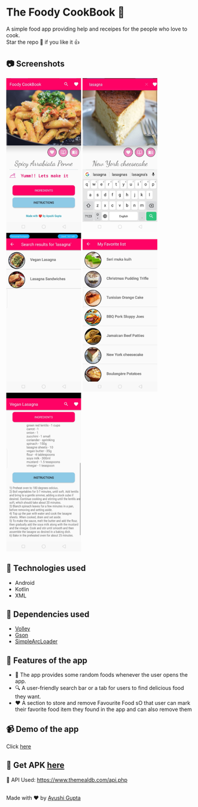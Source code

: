 # The Foody CookBook :spaghetti:
A simple food app providing help and receipes for the people who love to cook.
<br/>Star the repo :star2: if you like it :+1:

## :camera: Screenshots
<p float="left">
  <img src="https://github.com/ayushi790/foody-cookBook/blob/main/Screenshots/1.jpeg?raw=true" width="200" />
  <img src="https://github.com/ayushi790/foody-cookBook/blob/main/Screenshots/2.jpeg?raw=true" width="200" /> 
  <img src="https://github.com/ayushi790/foody-cookBook/blob/main/Screenshots/3.jpeg?raw=true" width="200" />
   <img src="https://github.com/ayushi790/foody-cookBook/blob/main/Screenshots/4.jpeg?raw=true" width="200" />
  <img src="https://github.com/ayushi790/foody-cookBook/blob/main/Screenshots/5.jpeg?raw=true" width="200" /> 
</p>

## :hammer: Technologies used

- Android
- Kotlin
- XML

## :game_die: Dependencies used
- [Volley](https://github.com/google/volley)
- [Gson](https://github.com/google/gson)
- [SimpleArcLoader](https://github.com/generic-leo/SimpleArcLoader)

## :dart: Features of the app
- :ramen: The app provides some random foods whenever the user opens the app.
- :mag: A user-friendly search bar or a tab for users to find delicious food they want.
- :heart: A section to store and remove Favourite Food sO that user can mark their favorite food item they found in the app and can also remove them

## :video_camera: Demo of the app
Click [here](https://www.youtube.com/watch?v=gHmjkc2ryNo)

## :paperclip: Get APK [here](https://drive.google.com/file/d/1TH4dV3lzG2NT7ir2v0JmlbaP26n_KpiM/view?usp=sharing)

 :pushpin: API Used: https://www.themealdb.com/api.php

<br> Made with :heart: by [Ayushi Gupta](https://github.com/ayushi790/)


